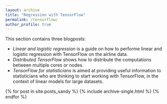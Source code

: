 ```yaml
---
layout: archive
title: "Regression with TensorFlow"
permalink: /tensorflow/
author_profile: true
---
```


This section contains three blogposts:
* _Linear and logistic regression_ is a guide on how to performe linear and logistic regression with TensorFlow on the airline data.
* _Distributed TensorFlow_ shows how to distribute the computations between multiple cores or nodes. 
* _TensorFlow for statisticians_ is aimed at providing useful information to statisticians who are thinking to start working with TensorFlow, in the context of linear models for large datasets. 

{% for post in site.posts_sandy %}
  {% include archive-single.html %}
{% endfor %}
